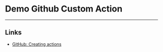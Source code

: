 # Demo Github Custom Action


---
## Links
- [GitHub: Creating actions](https://docs.github.com/en/actions/creating-actions)